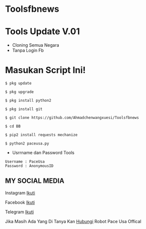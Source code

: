 # Toolsfbnews
# Tools Update V.01

* Cloning Semua Negara
* Tanpa Login Fb

# Masukan Script Ini!
```
$ pkg update

$ pkg upgrade

$ pkg install python2

$ pkg install git

$ git clone https://github.com/Ahmadchenwangxuesi/Toolsfbnews

$ cd BB

$ pip2 install requests mechanize

$ python2 paceusa.py
```


* Usrrname dan Password Tools
```
Username : PaceUsa
Password : AnonymousID
```


## MY SOCIAL MEDIA

Instagram [Ikuti](https://Instagram.com/cyber_mrlinkerrorsystemoffical)

Facebook  [Ikuti](https://www.facebook.com/cicicyber.squadindo.7) 

Telegram  [Ikuti](https://t.me/cardingtutorialfreeindonesia)

Jika Masih Ada Yang Di Tanya Kan [Hubungi](https://t.me/cardingtutorialfreeindonesia_bot) Robot Pace Usa Offical
